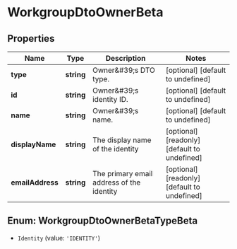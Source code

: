 # WorkgroupDtoOwnerBeta

## Properties

Name | Type | Description | Notes
------------ | ------------- | ------------- | -------------
**type** | **string** | Owner\&#39;s DTO type. | [optional] [default to undefined]
**id** | **string** | Owner\&#39;s identity ID. | [optional] [default to undefined]
**name** | **string** | Owner\&#39;s name. | [optional] [default to undefined]
**displayName** | **string** | The display name of the identity | [optional] [readonly] [default to undefined]
**emailAddress** | **string** | The primary email address of the identity | [optional] [readonly] [default to undefined]



## Enum: WorkgroupDtoOwnerBetaTypeBeta


* `Identity` (value: `'IDENTITY'`)



